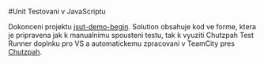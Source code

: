 #Unit Testovani v JavaScriptu

Dokonceni projektu [jsut-demo-begin](https://github.com/pdamb/jsut-demo-begin). Solution obsahuje kod ve forme, ktera je pripravena jak k manualnimu spousteni testu, tak k vyuziti Chutzpah Test Runner doplnku pro VS a automatickemu zpracovani v TeamCity pres [Chutzpah](https://github.com/mmanela/chutzpah).